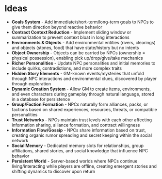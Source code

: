 # Ideas

- **Goals System** - Add immediate/short-term/long-term goals to NPCs to give them direction beyond reactive behavior
- **Contract Context Reduction** - Implement sliding window or summarization to prevent context bloat in long interactions
- **Environments & Objects** - Add environmental entities (rivers, clearings) and objects (stones, food) that have state/history but no intents
- **Object Ownership** - Objects can be carried by NPCs (ownership = physical possession), enabling pick up/drop/give/take mechanics
- **Richer Personalities** - Update NPC personalities and initial memories to include quirks, contradictions, and more complex traits
- **Hidden Story Elements** - GM-known events/mysteries that unfold through NPC interactions and environmental clues, discovered by player through exploration
- **Dynamic Creation System** - Allow GM to create items, environments, and even characters during gameplay through natural language, stored in a database for persistence
- **Group/Faction Formation** - NPCs naturally form alliances, packs, or factions based on shared experiences, resources, threats, or compatible personalities
- **Trust Networks** - NPCs maintain trust levels with each other affecting information sharing, alliance formation, and contract willingness
- **Information Flow/Gossip** - NPCs share information based on trust, creating organic rumor spreading and secret keeping within the social network
- **Social Memory** - Dedicated memory slots for relationships, group affiliations, shared stories, and social knowledge that influence NPC behavior
- **Persistent World** - Server-based worlds where NPCs continue living/interacting while players are offline, creating emergent stories and shifting dynamics to discover upon return
